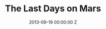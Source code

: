---
title: The Last Days on Mars
img: "/uploads/shaheen-baig-casting-the-last-days-on-mars.jpg"
date: 2013-09-19 00:00:00 Z
categories:
- film
tags:
- recent
director: Ruairi Robinson
with: Liev Schreiber, Elias Koteas, Romola Garai
imdb: "http://www.imdb.com/title/tt1709143/"
video: vx5kskktjv
layout: project
---